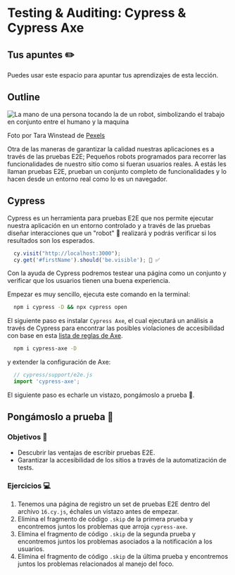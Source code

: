 # Testing & Auditing: Cypress & Cypress Axe

## Tus apuntes ✏️

Puedes usar este espacio para apuntar tus aprendizajes de esta lección.


## Outline

![La mano de una persona tocando la de un robot, simbolizando el trabajo en conjunto entre el humano y la maquina](./assets/robot.jpeg)

Foto por Tara Winstead de [Pexels](https://www.pexels.com/photo/person-reaching-out-to-a-robot-8386434)




Otra de las maneras de garantizar la calidad nuestras aplicaciones es a través de las pruebas E2E; Pequeños robots programados para recorrer las funcionalidades de nuestro sitio como si fueran usuarios reales. A estás les llaman pruebas E2E, prueban un conjunto completo de funcionalidades y lo hacen desde un entorno real como lo es un navegador.

## Cypress

Cypress es un herramienta para pruebas E2E que nos permite ejecutar nuestra aplicación en un entorno controlado y a través de las pruebas diseñar interacciones que un "robot" 🤖 realizará y podrás verificar si los resultados son los esperados.

```js
  cy.visit("http://localhost:3000");
  cy.get('#firstName').should('be.visible'); 🤖 ✅
```

Con la ayuda de Cypress podremos testear una página como un conjunto y verificar que los usuarios tienen una buena experiencia.

Empezar es muy sencillo, ejecuta este comando en la terminal:

```bash
  npm i cypress -D && npx cypress open
```

El siguiente paso es instalar `Cypress Axe`, el cual ejecutará un análisis a través de Cypress para encontrar las posibles violaciones de accesibilidad con base en esta [lista de reglas de Axe](https://dequeuniversity.com/rules/axe/4.4).

```bash
  npm i cypress-axe -D
```

y extender la configuración de Axe:

```js
  // cypress/support/e2e.js
  import 'cypress-axe';
```

El siguiente paso es echarle un vistazo, pongámoslo a prueba 💪.

## Pongámoslo a prueba 💪

### Objetivos 🎯
- Descubrir las ventajas de escribir pruebas E2E.
- Garantizar la accesibilidad de los sitios a través de la automatización de tests.

### Ejercicios 💻

1. Tenemos una página de registro un set de pruebas E2E dentro del archivo `16.cy.js`, échales un vistazo antes de empezar.
2. Elimina el fragmento de código `.skip` de la primera prueba y encontremos juntos los problemas que arroja `cypress-axe`.
3. Elimina el fragmento de código `.skip` de la segunda prueba y encontremos juntos los problemas asociados a la notificación a los usuarios.
4. Elimina el fragmento de código `.skip` de la última prueba y encontremos juntos los problemas relacionados al manejo del foco.